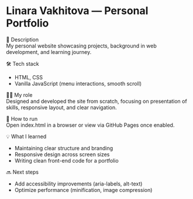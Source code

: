# Linara Vakhitova — Personal Portfolio

📌 Description  
My personal website showcasing projects, background in web development, and learning journey.

🛠 Tech stack  
- HTML, CSS  
- Vanilla JavaScript (menu interactions, smooth scroll)

👩‍💻 My role  
Designed and developed the site from scratch, focusing on presentation of skills, responsive layout, and clear navigation.

🚀 How to run  
Open index.html in a browser or view via GitHub Pages once enabled.

💡 What I learned  
- Maintaining clear structure and branding  
- Responsive design across screen sizes  
- Writing clean front-end code for a portfolio

🔜 Next steps  
- Add accessibility improvements (aria-labels, alt-text)  
- Optimize performance (minification, image compression)
